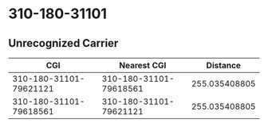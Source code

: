 # 310-180-31101
## Unrecognized Carrier


| CGI | Nearest CGI | Distance |
|-----|-------------|----------|
| 310-180-31101-79621121 | 310-180-31101-79618561 | 255.035408805 |
| 310-180-31101-79618561 | 310-180-31101-79621121 | 255.035408805 |
